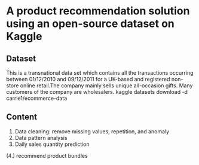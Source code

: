# A product recommendation solution using an open-source dataset on Kaggle 
## Dataset
This is a transnational data set which contains all the transactions occurring between 01/12/2010 and 09/12/2011 for a UK-based and registered non-store online retail.The company mainly sells unique all-occasion gifts. Many customers of the company are wholesalers.
kaggle datasets download -d carrie1/ecommerce-data
## Content
1. Data cleaning: remove missing values, repetition, and anomaly
2. Data pattern analysis
3. Daily sales quantity prediction

(4.) recommend product bundles
